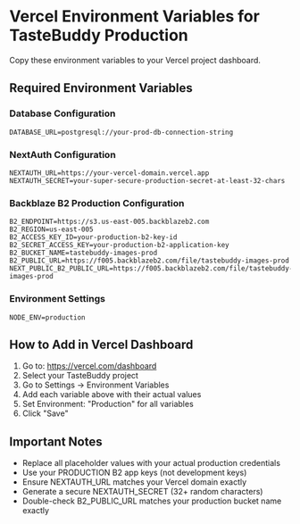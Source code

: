 # Vercel Environment Variables for TasteBuddy Production

Copy these environment variables to your Vercel project dashboard.

## Required Environment Variables

### Database Configuration
```
DATABASE_URL=postgresql://your-prod-db-connection-string
```

### NextAuth Configuration
```
NEXTAUTH_URL=https://your-vercel-domain.vercel.app
NEXTAUTH_SECRET=your-super-secure-production-secret-at-least-32-chars
```

### Backblaze B2 Production Configuration
```
B2_ENDPOINT=https://s3.us-east-005.backblazeb2.com
B2_REGION=us-east-005
B2_ACCESS_KEY_ID=your-production-b2-key-id
B2_SECRET_ACCESS_KEY=your-production-b2-application-key
B2_BUCKET_NAME=tastebuddy-images-prod
B2_PUBLIC_URL=https://f005.backblazeb2.com/file/tastebuddy-images-prod
NEXT_PUBLIC_B2_PUBLIC_URL=https://f005.backblazeb2.com/file/tastebuddy-images-prod
```

### Environment Settings
```
NODE_ENV=production
```

## How to Add in Vercel Dashboard

1. Go to: https://vercel.com/dashboard
2. Select your TasteBuddy project
3. Go to Settings → Environment Variables
4. Add each variable above with their actual values
5. Set Environment: "Production" for all variables
6. Click "Save"

## Important Notes

- Replace all placeholder values with your actual production credentials
- Use your PRODUCTION B2 app keys (not development keys)
- Ensure NEXTAUTH_URL matches your Vercel domain exactly
- Generate a secure NEXTAUTH_SECRET (32+ random characters)
- Double-check B2_PUBLIC_URL matches your production bucket name exactly